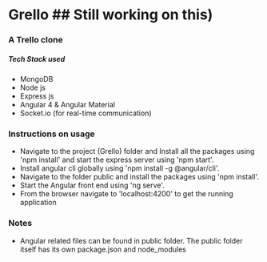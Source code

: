 # Grello ## Still working on this)

### A Trello clone

##### Tech Stack used

* MongoDB
* Node js
* Express js
* Angular 4 & Angular Material
* Socket.io (for real-time communication)

### Instructions on usage

 * Navigate to the project (Grello) folder and Install all the packages using 'npm install' and start the express server using 'npm start'.
 * Install angular cli globally using 'npm install -g @angular/cli'.
 * Navigate to the folder public and install the packages using 'npm install'. 
 * Start the Angular front end using 'ng serve'.
 * From the browser navigate to 'localhost:4200' to get the running application  

### Notes

* Angular related files can be found in public folder. The public folder itself has its own package.json and node_modules